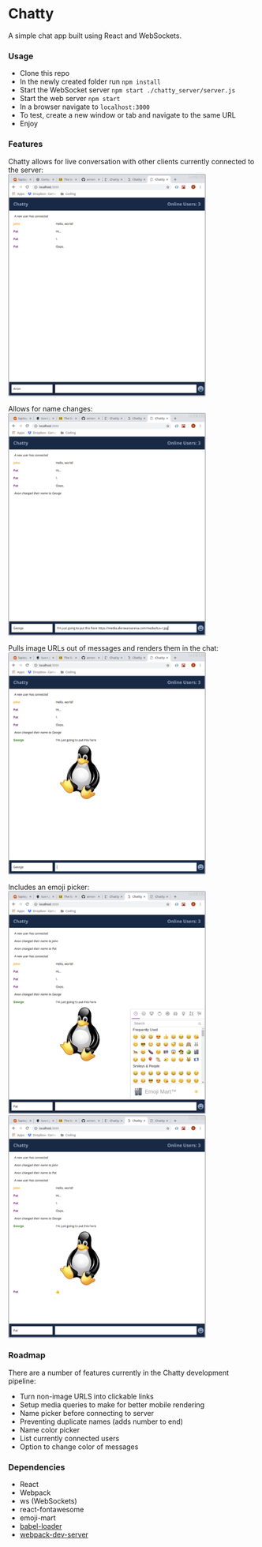 Chatty
=====================

A simple chat app built using React and WebSockets.

### Usage

- Clone this repo
- In the newly created folder run `npm install`
- Start the WebSocket server `npm start ./chatty_server/server.js`
- Start the web server `npm start`
- In a browser navigate to `localhost:3000`
- To test, create a new window or tab and navigate to the same URL
- Enjoy

### Features

Chatty allows for live conversation with other clients currently connected to the server:<br />
<img src="./docs/images/chat.png" alt="chat demo" width="400"/>

Allows for name changes:<br />
<img src="./docs/images/name_change_submit.png" alt="name change demo" width="400"/>

Pulls image URLs out of messages and renders them in the chat:<br />
<img src="./docs/images/image.png" alt="chat image demo" width="400"/>

Includes an emoji picker:<br />
<img src="./docs/images/emoji_picker.png" alt="emoji picker demo" width="400"/>
<img src="./docs/images/emoji.png" alt="chat emoji demo" width="400"/>

### Roadmap

There are a number of features currently in the Chatty development pipeline:

- Turn non-image URLS into clickable links
- Setup media queries to make for better mobile rendering
- Name picker before connecting to server
- Preventing duplicate names (adds number to end)
- Name color picker
- List currently connected users
- Option to change color of messages

### Dependencies

* React
* Webpack
* ws (WebSockets)
* react-fontawesome
* emoji-mart
* [babel-loader](https://github.com/babel/babel-loader)
* [webpack-dev-server](https://github.com/webpack/webpack-dev-server)
